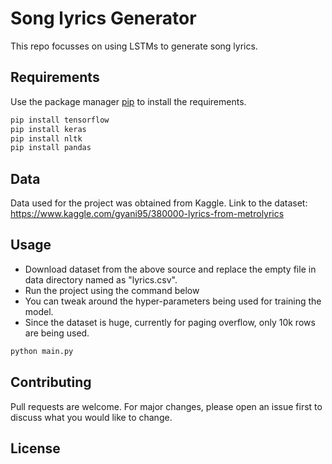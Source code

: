 # Song lyrics Generator
This repo focusses on using LSTMs to generate song lyrics.

## Requirements

Use the package manager [pip](https://pip.pypa.io/en/stable/) to install the requirements.

```bash
pip install tensorflow
pip install keras
pip install nltk
pip install pandas
```

## Data

Data used for the project was obtained from Kaggle. Link to the dataset: https://www.kaggle.com/gyani95/380000-lyrics-from-metrolyrics

## Usage
* Download dataset from the above source and replace the empty file in data directory named as "lyrics.csv".
* Run the project using the command below
* You can tweak around the hyper-parameters being used for training the model.
* Since the dataset is huge, currently for paging overflow, only 10k rows are being used.
```bash
python main.py
```

## Contributing
Pull requests are welcome. For major changes, please open an issue first to discuss what you would like to change.

## License
